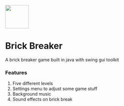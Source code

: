 <img src="https://imgur.com/TG1ShCG.png" width="75" />

# Brick Breaker
A brick breaker game built in java with swing gui toolkit

### Features
1. Five different levels
2. Settings menu to adjust some game stuff
3. Background music
4. Sound effects on brick break
